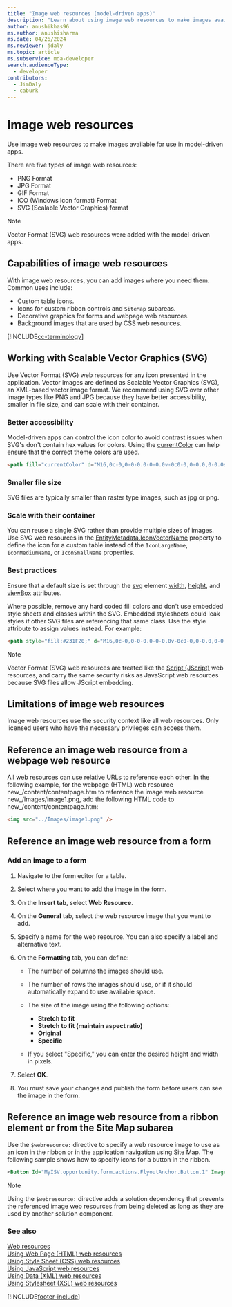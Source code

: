 ```yaml
---
title: "Image web resources (model-driven apps)"
description: "Learn about using image web resources to make images available for use."
author: anushikhas96
ms.author: anushisharma
ms.date: 04/26/2024
ms.reviewer: jdaly
ms.topic: article
ms.subservice: mda-developer
search.audienceType: 
  - developer
contributors: 
  - JimDaly
  - caburk
---
```

# Image web resources

Use image web resources to make images available for use in model-driven apps.  

There are five types of image web resources:

- PNG Format
- JPG Format
- GIF Format
- ICO (Windows icon format) Format
- SVG (Scalable Vector Graphics) format

> [!NOTE]
> Vector Format (SVG) web resources were added with the model-driven apps.


## Capabilities of image web resources

With image web resources, you can add images where you need them. Common uses include:  
  
- Custom table icons.
- Icons for custom ribbon controls and `SiteMap` subareas.
- Decorative graphics for forms and webpage web resources.
- Background images that are used by CSS web resources.

[!INCLUDE[cc-terminology](../data-platform/includes/cc-terminology.md)]

## Working with Scalable Vector Graphics (SVG)

Use Vector Format (SVG) web resources for any icon presented in the application. Vector images are defined as Scalable Vector Graphics (SVG), an XML-based vector image format. We recommend using SVG over other image types like PNG and JPG because they have better accessibility, smaller in file size, and can scale with their container.

### Better accessibility

Model-driven apps can control the icon color to avoid contrast issues when SVG's don't contain hex values for colors. Using the [currentColor](https://developer.mozilla.org/docs/Web/CSS/color_value#currentcolor_keyword) can help ensure that the correct theme colors are used.

```html
<path fill="currentColor" d="M16,0c-0,0-0-0.0-0-0.0v-0c0-0,0-0.0,0-0.0s0,0.0,0,0.0v0C00,0.0,00,0,00,0z"/>
```

### Smaller file size

SVG files are typically smaller than raster type images, such as jpg or png.

### Scale with their container

You can reuse a single SVG rather than provide multiple sizes of images. Use SVG web resources in the [EntityMetadata.IconVectorName](xref:Microsoft.Xrm.Sdk.Metadata.EntityMetadata.IconVectorName) property to define the icon for a custom table instead of the `IconLargeName`, `IconMediumName`, or `IconSmallName` properties.  

### Best practices

Ensure that a default size is set through the [svg](https://developer.mozilla.org/docs/Web/SVG/Element/svg) element [width](https://developer.mozilla.org/docs/Web/SVG/Attribute/width), [height](https://developer.mozilla.org/docs/Web/SVG/Attribute/height), and [viewBox](https://developer.mozilla.org/docs/Web/SVG/Attribute/viewBox) attributes.

Where possible, remove any hard coded fill colors and don't use embedded style sheets and classes within the SVG. Embedded stylesheets could leak styles if other SVG files are referencing that same class. Use the style attribute to assign values instead. For example:

```html
<path style="fill:#231F20;" d="M16,0c-0,0-0-0.0-0-0.0v-0c0-0,0-0.0,0-0.0s0,0.0,0,0.0v0C00,0.0,00,0,00,0z"/>
```

> [!NOTE]
> Vector Format (SVG) web resources are treated like the [Script (JScript)](./script-jscript-web-resources.md) web resources, and carry the same security risks as JavaScript web resources because SVG files allow JScript embedding.

## Limitations of image web resources

Image web resources use the security context like all web resources. Only licensed users who have the necessary privileges can access them.

## Reference an image web resource from a webpage web resource

All web resources can use relative URLs to reference each other. In the following example, for the webpage (HTML) web resource new_/content/contentpage.htm to reference the image web resource new_/Images/image1.png, add the following HTML code to new_/content/contentpage.htm:  
  
```html  
<img src="../Images/image1.png" />  
```  
  

## Reference an image web resource from a form  
  
### Add an image to a form  
  
1. Navigate to the form editor for a table.
1. Select where you want to add the image in the form.
1. On the **Insert tab**, select **Web Resource**.
1. On the **General** tab, select the web resource image that you want to add.
1. Specify a name for the web resource. You can also specify a label and alternative text.
1. On the **Formatting** tab, you can define:
  
    - The number of columns the images should use.
    - The number of rows the images should use, or if it should automatically expand to use available space.
    - The size of the image using the following options:
  
        - **Stretch to fit**  
        - **Stretch to fit (maintain aspect ratio)**
        - **Original**  
        - **Specific**  
  
    - If you select "Specific," you can enter the desired height and width in pixels.  
  
1. Select **OK**.
1. You must save your changes and publish the form before users can see the image in the form.
  
## Reference an image web resource from a ribbon element or from the Site Map subarea  

Use the `$webresource:` directive to specify a web resource image to use as an icon in the ribbon or in the application navigation using Site Map. The following sample shows how to specify icons for a button in the ribbon.
  
```xml  
<Button Id="MyISV.opportunity.form.actions.FlyoutAnchor.Button.1" Image16by16="$webresource:new_/icons/oneIcon16.png" Image32by32="$webresource:new_/icons/oneIcon32.png"/>  
```  
  
> [!NOTE]
> Using the `$webresource:` directive adds a solution dependency that prevents the referenced image web resources from being deleted as long as they are used by another solution component.  
  
### See also

[Web resources](web-resources.md)   
[Using Web Page (HTML) web resources](webpage-html-web-resources.md)   
[Using Style Sheet (CSS) web resources](css-web-resources.md)   
[Using JavaScript web resources](script-jscript-web-resources.md)   
[Using Data (XML) web resources](data-xml-web-resources.md)     
[Using Stylesheet (XSL) web resources](stylesheet-xsl-web-resources.md)


[!INCLUDE[footer-include](../../includes/footer-banner.md)]

